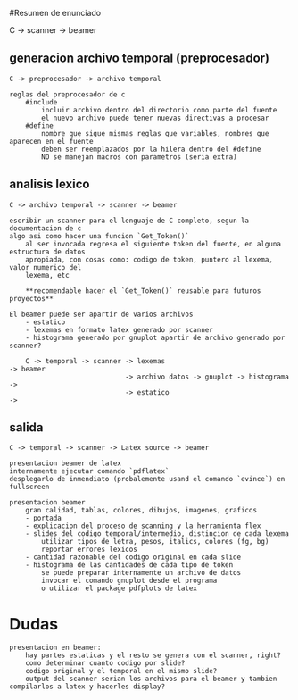 #Resumen de enunciado

C -> scanner -> beamer


generacion archivo temporal (preprocesador)
-------------------------------------------
	
	C -> preprocesador -> archivo temporal

	reglas del preprocesador de c
		#include
			incluir archivo dentro del directorio como parte del fuente
			el nuevo archivo puede tener nuevas directivas a procesar
		#define
			nombre que sigue mismas reglas que variables, nombres que aparecen en el fuente
			deben ser reemplazados por la hilera dentro del #define
			NO se manejan macros con parametros (seria extra)


analisis lexico
---------------
	
	C -> archivo temporal -> scanner -> beamer

	escribir un scanner para el lenguaje de C completo, segun la documentacion de c
	algo asi como hacer una funcion `Get_Token()`
		al ser invocada regresa el siguiente token del fuente, en alguna estructura de datos
		apropiada, con cosas como: codigo de token, puntero al lexema, valor numerico del
		lexema, etc

		**recomendable hacer el `Get_Token()` reusable para futuros proyectos**
	
	El beamer puede ser apartir de varios archivos
		- estatico
		- lexemas en formato latex generado por scanner
		- histograma generado por gnuplot apartir de archivo generado por scanner?

		C -> temporal -> scanner -> lexemas                                -> beamer
								 -> archivo datos -> gnuplot -> histograma ->
								 -> estatico                               ->

salida
------

	C -> temporal -> scanner -> Latex source -> beamer

	presentacion beamer de latex
	internamente ejecutar comando `pdflatex`
	desplegarlo de inmendiato (probalemente usand el comando `evince`) en fullscreen

	presentacion beamer
		gran calidad, tablas, colores, dibujos, imagenes, graficos
		- portada
		- explicacion del proceso de scanning y la herramienta flex
		- slides del codigo temporal/intermedio, distincion de cada lexema
			utilizar tipos de letra, pesos, italics, colores (fg, bg)
			reportar errores lexicos
		- cantidad razonable del codigo original en cada slide
		- histograma de las cantidades de cada tipo de token
			se puede preparar internamente un archivo de datos
			invocar el comando gnuplot desde el programa
			o utilizar el package pdfplots de latex


Dudas
=====

	presentacion en beamer:
		hay partes estaticas y el resto se genera con el scanner, right?
		como determinar cuanto codigo por slide?
		codigo original y el temporal en el mismo slide?
		output del scanner serian los archivos para el beamer y tambien compilarlos a latex y hacerles display?
